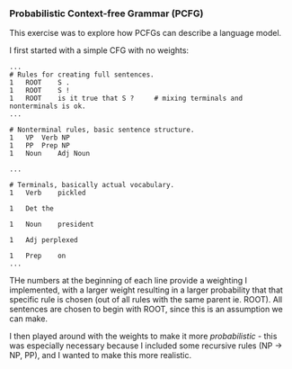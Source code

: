 ### Probabilistic Context-free Grammar (PCFG)

This exercise was to explore how PCFGs can describe a language model.

I first started with a simple CFG with no weights:

```
...
# Rules for creating full sentences.
1	ROOT	S .
1	ROOT	S !
1	ROOT	is it true that S ?     # mixing terminals and nonterminals is ok.
...

# Nonterminal rules, basic sentence structure.
1	VP	Verb NP
1	PP	Prep NP
1	Noun	Adj Noun

...

# Terminals, basically actual vocabulary.
1	Verb	pickled

1	Det	the

1	Noun	president

1	Adj	perplexed

1	Prep	on
...

```

THe numbers at the beginning of each line provide a weighting I implemented, with a larger weight resulting in a larger probability that that specific rule is chosen (out of all rules with the same parent ie. ROOT). All sentences are chosen to begin with ROOT, since this is an assumption we can make.

I then played around with the weights to make it more _probabilistic_ - this was especially necessary because I included some recursive rules (NP -> NP, PP), and I wanted to make this more realistic.

